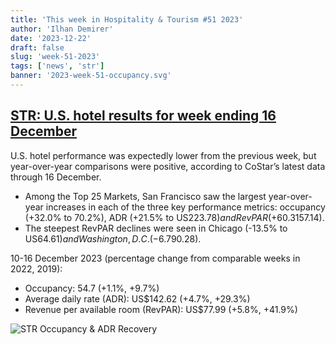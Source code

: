 ```yaml
---
title: 'This week in Hospitality & Tourism #51 2023'
author: 'Ilhan Demirer'
date: '2023-12-22'
draft: false
slug: 'week-51-2023'
tags: ['news', 'str']
banner: '2023-week-51-occupancy.svg'
---
```


## [STR: U.S. hotel results for week ending 16 December](https://str.com/press-release/us-hotel-results-week-ending-16-december)

U.S. hotel performance was expectedly lower from the previous week, but year-over-year comparisons were positive, according to CoStar’s latest data through 16 December.

- Among the Top 25 Markets, San Francisco saw the largest year-over-year increases in each of the three key performance metrics: occupancy (+32.0% to 70.2%), ADR (+21.5% to US$223.78) and RevPAR (+60.3% to US$157.14).
- The steepest RevPAR declines were seen in Chicago (-13.5% to US$64.61) and Washington, D.C. (-6.7% to US$90.28).

10-16 December 2023 (percentage change from comparable weeks in 2022, 2019):

- Occupancy: 54.7 (+1.1%, +9.7%)
- Average daily rate (ADR): US$142.62 (+4.7%, +29.3%)
- Revenue per available room (RevPAR): US$77.99 (+5.8%, +41.9%)

![STR Occupancy & ADR Recovery](/images/blogimages/2023-week-51-occupancy.svg)
